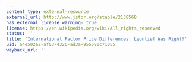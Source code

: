 ```yaml
---
content_type: external-resource
external_url: http://www.jstor.org/stable/2138568
has_external_license_warning: true
license: https://en.wikipedia.org/wiki/All_rights_reserved
status: ''
title: 'International Factor Price Differences: Leontief Was Right!'
uid: a4e502a2-af03-4326-ad3a-955580c71055
wayback_url: ''
---
```

